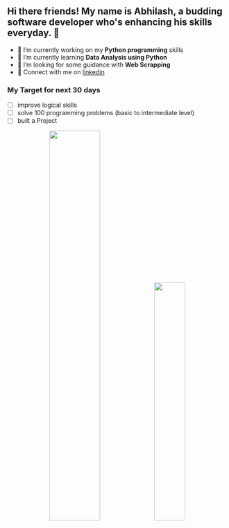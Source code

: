 ## Hi there friends! My name is Abhilash, a budding software developer who's enhancing his skills everyday. 👋

<!--
**abhilash-kaim/abhilash-kaim** is a ✨ _special_ ✨ repository because its `README.md` (this file) appears on your GitHub profile.

Here are some ideas to get you started:-->

- 🔭 I’m currently working on my **Python programming** skills
- 🌱 I’m currently learning **Data Analysis using Python**
- 🤔 I’m looking for some guidance with **Web Scrapping**
- 📱 Connect with me on [linkedin](https://www.linkedin.com/in/abhilash-kaim-231bb21a0/)

### My Target for next 30 days
- [ ] improve logical skills
- [ ] solve 100 programming problems (basic to intermediate level)
- [ ] built a Project 
<p align ="center">
  <img width =48% src="https://github-readme-stats.vercel.app/api?username=abhilash-kaim"/>
  <img width =37.5% src="https://github-readme-stats.vercel.app/api/top-langs/?username=abhilash-kaim&layout=compact"/>
<!--   <img src="https://wakatime.com/share/@abhilashk/759faa5d-5f49-402e-9630-bf26a1f155f1.png" /></a> -->
  <!--<img width =35% src="[![Harlok's wakatime stats](https://github-readme-stats.vercel.app/api/wakatime?username=@abhilashk"/>-->
  <!--<img width =37.5% src="https://github-readme-stats.vercel.app/api/wakatime?username=abhilashk"/>-->
  </p>
